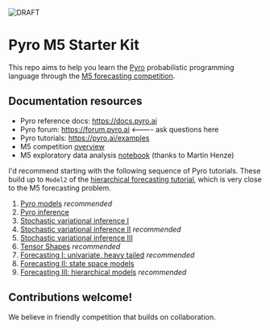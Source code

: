 ![DRAFT](https://img.shields.io/badge/status-draft-red.svg)

# Pyro M5 Starter Kit

This repo aims to help you learn the [Pyro](https://pyro.ai) probabilistic programming language through the [M5 forecasting competition](https://www.kaggle.com/c/m5-forecasting-uncertainty/overview).

## Documentation resources

- Pyro reference docs: https://docs.pyro.ai
- Pyro forum: https://forum.pyro.ai  <---- ask questions here
- Pyro tutorials: https://pyro.ai/examples
- M5 competition [overview](https://www.kaggle.com/c/m5-forecasting-uncertainty/overview)
- M5 exploratory data analysis [notebook](https://www.kaggle.com/headsortails/back-to-predict-the-future-interactive-m5-eda) (thanks to Martin Henze)

I'd recommend starting with the following sequence of Pyro tutorials. These build up to `Model2` of the [hierarchical forecasting tutorial](https://pyro.ai/examples/forecasting_iii.html#Deeper-hierarchical-models), which is very close to the M5 forecasting problem.

1. [Pyro models](https://pyro.ai/examples/intro_part_i.html) *recommended*
2. [Pyro inference](https://pyro.ai/examples/intro_part_ii.html)
3. [Stochastic variational inference I](https://pyro.ai/examples/svi_part_i.html)
4. [Stochastic variational inference II](https://pyro.ai/examples/svi_part_ii.html) *recommended*
5. [Stochastic variational inference III](https://pyro.ai/examples/svi_part_iii.html)
6. [Tensor Shapes](https://pyro.ai/examples/tensor_shapes.html) *recommended*
7. [Forecasting I: univariate, heavy tailed](https://pyro.ai/examples/forecasting_i.html) *recommended*
8. [Forecasting II: state space models](https://pyro.ai/examples/forecasting_i.html)
9. [Forecasting III: hierarchical models](https://pyro.ai/examples/forecasting_i.html) *recommended*

## Contributions welcome!

We believe in friendly competition that builds on collaboration.
